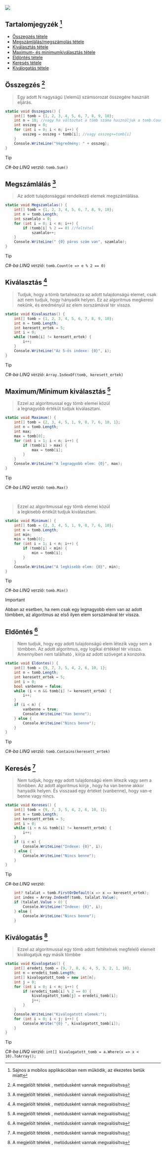 <img src="image.png"/>

## Tartalomjegyzék [^1]
* [Összegzés tétele](#%C3%B6sszegz%C3%A9s-2)
* [Megszámlálás/megszámolás tétele](#megsz%C3%A1ml%C3%A1l%C3%A1s-2)
* [Kiválasztás tétele](#kiv%C3%A1laszt%C3%A1s-2)
* [Maximum- és minimumkiválasztás tétele](#maximumminimum-kiv%C3%A1laszt%C3%A1s-2)
* [Eldöntés tétele](#eld%C3%B6nt%C3%A9s-2)
* [Keresés tétele](#keres%C3%A9s-2)
* [Kiválogatás tétele](#kiv%C3%A1logat%C3%A1s-2)

## Összegzés [^2]
> Egy adott N nagyságú (/elemű) számsorozat összegére használt eljárás.
```csharp
static void Osszegzes() {
    int[] tomb = {1, 2, 3, 4, 5, 6, 7, 8, 9, 10};
    int n = 10; //vagy ha változhat a tömb száma használjuk a tomb.Count()-ot
    int osszeg = 0;
    for (int i = 0; i < n; i++) {
        osszeg = osszeg + tomb[i]; //vagy osszeg+=tomb[i]
    }
    Console.WriteLine("Végredmény: " + osszeg);
}

```
> [!TIP]
> *C#-ba LINQ verzió*: `tomb.Sum()`


## Megszámlálás [^2]
> Az adott tulajdonsággal rendelkező elemek megszámlálása.
```csharp
static void Megszamlalas() {
    int[] tomb = {1, 2, 3, 4, 5, 6, 7, 8, 9, 10};
    int n = tomb.Length;
    int szamlalo = 0;
    for (int i = 0; i < n; i++) {
        if (tomb[i] % 2 == 0) //feltétel
            szamlalo++;
    }
    Console.WriteLine(" {0} páros szám van", szamlalo);
}

```
> [!TIP]
> *C#-ba LINQ verzió*: `tomb.Count(e => e % 2 == 0)`

## Kiválasztás [^2]
> Tudjuk, hogy a tömb tartalmazza az adott tulajdonságú elemet, csak azt nem tudjuk, hogy hányadik helyen. Ez az algoritmus megkeresi nekünk, és eredményül az elem sorszámával tér vissza.

```csharp
static void Kivalasztas() {
    int[] tomb = {1, 2, 3, 4, 5, 6, 7, 8, 9, 10};
    int n = tomb.Length;
    int keresett_ertek = 5;
    int i = 0;
    while (tomb[i] != keresett_ertek) {
        i++;
    }
    Console.WriteLine("Az 5-ös indexe: {0}", i);
}

```
> [!TIP]
> *C#-ba LINQ verzió*: `Array.IndexOf(tomb, keresett_ertek)`

## Maximum/Minimum kiválasztás [^2]
> Ezzel az algoritmussal egy tömb elemei közül a legnagyobb értékűt tudjuk kiválasztani.

```csharp
static void Maximum() {
    int[] tomb = {2, 3, 4, 5, 1, 9, 8, 7, 6, 10, 1};
    int n = tomb.Length; 
    int max;
    max = tomb[0];
    for (int i = 1; i < n; i++) {
        if (tomb[i] > max) {
            max = tomb[i];
        }
    }
    Console.WriteLine("A legnagyobb elem: {0}", max);
}

```
> [!TIP]
> *C#-ba LINQ verzió*: `tomb.Max()`
<br>

> Ezzel az algoritmussal egy tömb elemei közül a legkisebb értékűt tudjuk kiválasztani.

```csharp
static void Minimum() {
    int[] tomb = {2, 3, 4, 5, 1, 9, 8, 7, 6, 10};
    int n = tomb.Length; 
    int min;
    min = tomb[0];
    for (int i = 1; i < n; i++) {
        if (tomb[i] < min) {
            min = tomb[i];
        }
    }
    Console.WriteLine("A legkisebb elem: {0}", min);
}

```
> [!TIP]
> *C#-ba LINQ verzió*: `tomb.Min()`

> [!IMPORTANT]
> Abban
az esetben, ha nem csak egy legnagyobb elem van az adott tömbben, az algoritmus az első ilyen elem
sorszámával tér vissza.

## Eldöntés [^2]
> Nem tudjuk, hogy egy adott tulajdonságú elem létezik vagy sem a tömbben. Az adott algoritmus, egy logikai értékkel tér vissza. Amennyiben nem található , kiírja az adott szöveget a konzolra.
```csharp
static void Eldontes() {
    int[] tomb = {9, 7, 3, 5, 4, 2, 6, 10, 1};
    int n = tomb.Length;
    int keresett_ertek = 5;
    int i = 0;
    bool vanbenne = false;
    while (i < n && tomb[i] != keresett_ertek) {
        i++;
    }
    if (i < n) {
        vanbenne = true;
        Console.WriteLine("Van benne");
    } else {
        Console.WriteLine("Nincs benne");
    }
}

```
> [!TIP]
> *C#-ba LINQ verzió*: `tomb.Contains(keresett_ertek)`

## Keresés [^2]
> Nem tudjuk, hogy egy adott tulajdonságú 
 elem létezik vagy sem a tömbben. Az adott 
 algoritmus kiírja , hogy ha van benne akkor 
 hanyadik helyen. És visszaad egy 
 értéket (vanbenne), hogy van-e benne vagy 
 nincs.
```csharp
static void Kereses() {
    int[] tomb = {9, 7, 3, 5, 4, 2, 6, 10, 1};
    int n = tomb.Length;
    int keresett_ertek = 5; 
    int i = 0;
    while (i < n && tomb[i] != keresett_ertek) {
        i++;
    }
    if (i < n) {
        Console.WriteLine("Indexe: {0}", i);
    } else {
        Console.WriteLine("Nincs benne");          
    }
}
```
> [!TIP]
> *C#-ba LINQ verzió*:
```csharp
    int? talalat = tomb.FirstOrDefault(x => x == keresett_ertek);
    int index = Array.IndexOf(tomb, talalat.Value);
    if (talalat.Value > 0) {
        Console.WriteLine("Indexe: {0}", i);
    } else {
        Console.WriteLine("Nincs benne");          
    }
```

## Kiválogatás [^2]
> Ezzel az algoritmussal egy tömb adott feltételnek megfelelő elemeit kiválogatjuk egy másik tömbbe

```csharp
static void Kivalogatas() {
    int[] eredeti_tomb = {9, 7, 8, 6, 4, 5, 3, 2, 1, 10};
    int n = eredeti_tomb.Length;
    int[] kivalogatott_tomb = new int[n];
    int j = 0;
    for (int i = 0; i < n; i++) {
        if (eredeti_tomb[i] % 2 == 0) {
            kivalogatott_tomb[j] = eredeti_tomb[i];
            j++;
        }
    }
    Console.WriteLine("Kiválogatott elemek:");
    for (int i = 0; i < j; i++) {
        Console.Write("{0} ", kivalogatott_tomb[i]);
    }
}
```
> [!TIP]
> *C#-ba LINQ verzió*: `int[] kivalogatott_tomb = a.Where(x => x < 10).ToArray();`

[^1]: Sajnos a mobilos applikációban nem működik, az ékezetes betűk miatt
[^2]: A megjelölt tételek , metódusként vannak megvalósítva
